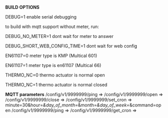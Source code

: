 **BUILD OPTIONS**

DEBUG=1
enable serial debugging

to build with mqtt support without meter, run:

DEBUG_NO_METER=1
dont wait for meter to answer

DEBUG_SHORT_WEB_CONFIG_TIME=1
dont wait for web config

EN61107=0
meter type is KMP (Multical 601)

EN61107=1
meter type is en61107 (Multical 66)

THERMO_NC=0
thermo actuator is normal open

THERMO_NC=1
thermo actuator is normal closed



**MQTT parameters**
/config/v1/9999999/ping => 
/config/v1/9999999/open => 
/config/v1/9999999/close => 
/config/v1/9999999/set_cron => minute=30&hour=*&day_of_month=*&month=*&day_of_week=*&command=open
/config/v1/9999999/ping => 
/config/v1/9999999/get_cron =>
